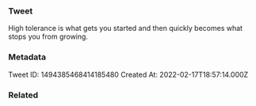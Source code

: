 ### Tweet
High tolerance is what gets you started and then quickly becomes what stops you from growing.

### Metadata
Tweet ID: 1494385468414185480
Created At: 2022-02-17T18:57:14.000Z

### Related

